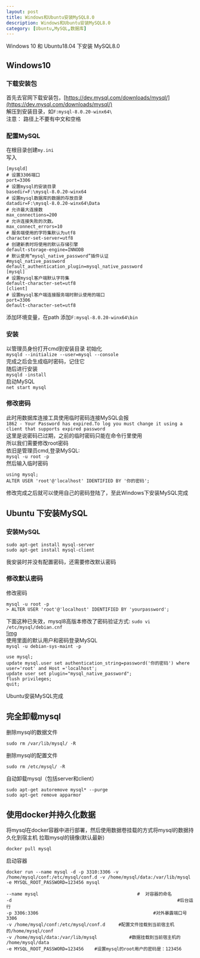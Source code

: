 ```yaml
---
layout: post
title: Windows和Ubuntu安装MySQL8.0
description: Windows和Ubuntu安装MySQL8.0
category: [Ubuntu,MySQL,数据库]
---
```

Windows 10 和 Ubuntu18.04 下安装 MySQL8.0  
##  Windows10
### 下载安装包  
首先去官网下载安装包，[https://dev.mysql.com/downloads/mysql/](https://dev.mysql.com/downloads/mysql/)  
解压到安装目录，如`F:mysql-8.0.20-winx64\`  
注意： 路径上不要有中文和空格  
### 配置MySQL
在根目录创建`my.ini`  
写入
```
[mysqld]
# 设置3306端口
port=3306
# 设置mysql的安装目录
basedir=F:\mysql-8.0.20-winx64
# 设置mysql数据库的数据的存放目录
datadir=F:\mysql-8.0.20-winx64\Data
# 允许最大连接数
max_connections=200
# 允许连接失败的次数。
max_connect_errors=10
# 服务端使用的字符集默认为utf8
character-set-server=utf8
# 创建新表时将使用的默认存储引擎
default-storage-engine=INNODB
# 默认使用“mysql_native_password”插件认证
#mysql_native_password
default_authentication_plugin=mysql_native_password
[mysql]
# 设置mysql客户端默认字符集
default-character-set=utf8
[client]
# 设置mysql客户端连接服务端时默认使用的端口
port=3306
default-character-set=utf8
```
添加环境变量，在path 添加`F:mysql-8.0.20-winx64\bin`  
### 安装
以管理员身份打开cmd到安装目录
初始化  
`mysqld --initialize --user=mysql --console`  
完成之后会生成临时密码，记住它  
随后进行安装  
`mysqld -install`  
启动MySQL  
`net start mysql`  
### 修改密码
此时用数据库连接工具使用临时密码连接MySQL会报  
`1862 - Your Password has expired.To log you must change it using a client that supports expired password`  
这里是说密码已过期，之前的临时密码只能在命令行里使用  
所以我们需要修改root密码  
依旧是管理员cmd,登录MySQL:  
`mysql -u root -p`  
然后输入临时密码  
```
using mysql;
ALTER USER 'root'@'localhost' IDENTIFIED BY '你的密码';
```
修改完成之后就可以使用自己的密码登陆了，至此Windows下安装MySQL完成  
## Ubuntu 下安装MySQL
### 安装MySQL
```
sudo apt-get install mysql-server
sudo apt-get install mysql-client
```
我安装时并没有配置密码，还需要修改默认密码  
### 修改默认密码
修改密码  
```
mysql -u root -p
> ALTER USER 'root'@'localhost' IDENTIFIED BY 'yourpassword';
```
下面这种已失效，mysql8高版本修改了密码验证方式:
`sudo vi /etc/mysql/debian.cnf`  
[!img]({{site.cdn}}/static/image/2020/05/202005201228.jpg)  
使用里面的默认用户和密码登录MySQL  
`mysql -u debian-sys-maint -p`
```
use mysql;
update mysql.user set authentication_string=password('你的密码') where user='root' and Host ='localhost';
update user set plugin="mysql_native_password";
flush privileges;
quit;
```
Ubuntu安装MySQL完成
## 完全卸载mysql
删除mysql的数据文件
```
sudo rm /var/lib/mysql/ -R
```  
删除mysql的配置文件
```
sudo rm /etc/mysql/ -R
```  
自动卸载mysql（包括server和client）
```
sudo apt-get autoremove mysql* --purge
sudo apt-get remove apparmor
```
## 使用docker并持久化数据
将mysql在docker容器中进行部署，然后使用数据卷挂载的方式将mysql的数据持久化到宿主机
拉取mysql的镜像(默认最新)
```
docker pull mysql
```
启动容器
```
docker run --name mysql -d -p 3310:3306 -v /home/mysql/conf:/etc/mysql/conf.d -v /home/mysql/data:/var/lib/mysql -e MYSQL_ROOT_PASSWORD=123456 mysql

--name mysql                                     #  对容器的命名
-d                                                              #后台运行
-p 3306:3306                                           #对外暴露端口号3306
-v /home/mysql/conf:/etc/mysql/conf.d     #配置文件挂载到当前宿主机的/home/mysql/conf
-v /home/mysql/data:/var/lib/mysql            #数据挂载到当前宿主机的 /home/mysql/data
-e MYSQL_ROOT_PASSWORD=123456    #设置mysql的root用户的密码是：123456
```